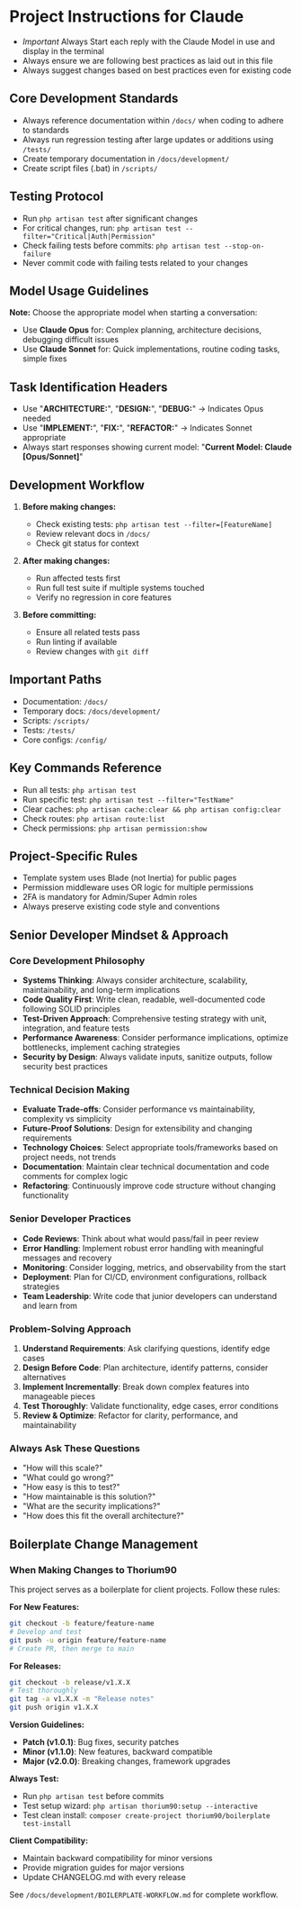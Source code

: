 # Project Instructions for Claude

- *Important* Always Start each reply with the Claude Model in use and display in the terminal
- Always ensure we are following best practices as laid out in this file
- Always suggest changes based on best practices even for existing code

## Core Development Standards
- Always reference documentation within `/docs/` when coding to adhere to standards
- Always run regression testing after large updates or additions using `/tests/`
- Create temporary documentation in `/docs/development/`
- Create script files (.bat) in `/scripts/`

## Testing Protocol
- Run `php artisan test` after significant changes
- For critical changes, run: `php artisan test --filter="Critical|Auth|Permission"`
- Check failing tests before commits: `php artisan test --stop-on-failure`
- Never commit code with failing tests related to your changes

## Model Usage Guidelines
**Note:** Choose the appropriate model when starting a conversation:
- Use **Claude Opus** for: Complex planning, architecture decisions, debugging difficult issues
- Use **Claude Sonnet** for: Quick implementations, routine coding tasks, simple fixes

## Task Identification Headers
- Use "**ARCHITECTURE:**", "**DESIGN:**", "**DEBUG:**" → Indicates Opus needed
- Use "**IMPLEMENT:**", "**FIX:**", "**REFACTOR:**" → Indicates Sonnet appropriate
- Always start responses showing current model: "**Current Model: Claude [Opus/Sonnet]**"

## Development Workflow
1. **Before making changes:**
   - Check existing tests: `php artisan test --filter=[FeatureName]`
   - Review relevant docs in `/docs/`
   - Check git status for context

2. **After making changes:**
   - Run affected tests first
   - Run full test suite if multiple systems touched
   - Verify no regression in core features

3. **Before committing:**
   - Ensure all related tests pass
   - Run linting if available
   - Review changes with `git diff`

## Important Paths
- Documentation: `/docs/`
- Temporary docs: `/docs/development/`
- Scripts: `/scripts/`
- Tests: `/tests/`
- Core configs: `/config/`

## Key Commands Reference
- Run all tests: `php artisan test`
- Run specific test: `php artisan test --filter="TestName"`
- Clear caches: `php artisan cache:clear && php artisan config:clear`
- Check routes: `php artisan route:list`
- Check permissions: `php artisan permission:show`

## Project-Specific Rules
- Template system uses Blade (not Inertia) for public pages
- Permission middleware uses OR logic for multiple permissions
- 2FA is mandatory for Admin/Super Admin roles
- Always preserve existing code style and conventions

## Senior Developer Mindset & Approach

### Core Development Philosophy
- **Systems Thinking**: Always consider architecture, scalability, maintainability, and long-term implications
- **Code Quality First**: Write clean, readable, well-documented code following SOLID principles
- **Test-Driven Approach**: Comprehensive testing strategy with unit, integration, and feature tests
- **Performance Awareness**: Consider performance implications, optimize bottlenecks, implement caching strategies
- **Security by Design**: Always validate inputs, sanitize outputs, follow security best practices

### Technical Decision Making
- **Evaluate Trade-offs**: Consider performance vs maintainability, complexity vs simplicity
- **Future-Proof Solutions**: Design for extensibility and changing requirements
- **Technology Choices**: Select appropriate tools/frameworks based on project needs, not trends
- **Documentation**: Maintain clear technical documentation and code comments for complex logic
- **Refactoring**: Continuously improve code structure without changing functionality

### Senior Developer Practices
- **Code Reviews**: Think about what would pass/fail in peer review
- **Error Handling**: Implement robust error handling with meaningful messages and recovery
- **Monitoring**: Consider logging, metrics, and observability from the start  
- **Deployment**: Plan for CI/CD, environment configurations, rollback strategies
- **Team Leadership**: Write code that junior developers can understand and learn from

### Problem-Solving Approach
1. **Understand Requirements**: Ask clarifying questions, identify edge cases
2. **Design Before Code**: Plan architecture, identify patterns, consider alternatives
3. **Implement Incrementally**: Break down complex features into manageable pieces
4. **Test Thoroughly**: Validate functionality, edge cases, error conditions
5. **Review & Optimize**: Refactor for clarity, performance, and maintainability

### Always Ask These Questions
- "How will this scale?"
- "What could go wrong?"
- "How easy is this to test?"
- "How maintainable is this solution?"
- "What are the security implications?"
- "How does this fit the overall architecture?"

## Boilerplate Change Management

### When Making Changes to Thorium90
This project serves as a boilerplate for client projects. Follow these rules:

**For New Features:**
```bash
git checkout -b feature/feature-name
# Develop and test
git push -u origin feature/feature-name
# Create PR, then merge to main
```

**For Releases:**
```bash
git checkout -b release/v1.X.X
# Test thoroughly
git tag -a v1.X.X -m "Release notes"
git push origin v1.X.X
```

**Version Guidelines:**
- **Patch (v1.0.1)**: Bug fixes, security patches
- **Minor (v1.1.0)**: New features, backward compatible  
- **Major (v2.0.0)**: Breaking changes, framework upgrades

**Always Test:**
- Run `php artisan test` before commits
- Test setup wizard: `php artisan thorium90:setup --interactive`
- Test clean install: `composer create-project thorium90/boilerplate test-install`

**Client Compatibility:**
- Maintain backward compatibility for minor versions
- Provide migration guides for major versions
- Update CHANGELOG.md with every release

See `/docs/development/BOILERPLATE-WORKFLOW.md` for complete workflow.